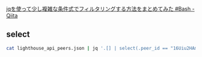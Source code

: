 
[jqを使って少し複雑な条件式でフィルタリングする方法をまとめてみた #Bash - Qiita](https://qiita.com/ttiger55/items/150e9a18313a55841a32)

## select

```bash
cat lighthouse_api_peers.json | jq '.[] | select(.peer_id == "16Uiu2HAmHxqHfsuMuG8PJq82TFVpGFCcu4ZyvSGcvRPKiQWkUzBe")'
```

